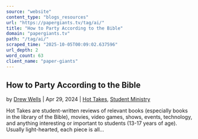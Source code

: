 ```yaml
---
source: "website"
content_type: "blogs_resources"
url: "https://papergiants.tv/tag/ai/"
title: "How to Party According to the Bible"
domain: "papergiants.tv"
path: "/tag/ai/"
scraped_time: "2025-10-05T00:09:02.637596"
url_depth: 2
word_count: 63
client_name: "paper-giants"
---
```


## How to Party According to the Bible

by [Drew Wells](https://papergiants.tv/author/drew/ "Posts by Drew Wells") | Apr 29, 2024 | [Hot Takes](https://papergiants.tv/category/studentresources/hot-takes/), [Student Ministry](https://papergiants.tv/category/studentresources/)

Hot Takes are student-written reviews of relevant books (especially books in the library of the Bible), movies, video games, shows, events, technology, and anything interesting or important to students (13-17 years of age). Usually light-hearted, each piece is all...